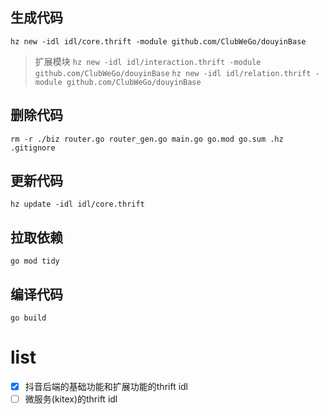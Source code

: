 ## 生成代码
`hz new -idl idl/core.thrift -module github.com/ClubWeGo/douyinBase`

> 扩展模块
`hz new -idl idl/interaction.thrift -module github.com/ClubWeGo/douyinBase`
`hz new -idl idl/relation.thrift -module github.com/ClubWeGo/douyinBase`

## 删除代码
`rm -r ./biz router.go router_gen.go main.go go.mod go.sum .hz .gitignore`

## 更新代码
`hz update -idl idl/core.thrift`

## 拉取依赖
`go mod tidy`

## 编译代码
`go build`

# list
- [x] 抖音后端的基础功能和扩展功能的thrift idl
- [ ] 微服务(kitex)的thrift idl